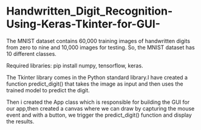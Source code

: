 # Handwritten_Digit_Recognition-Using-Keras-Tkinter-for-GUI-

The MNIST dataset contains 60,000 training images of handwritten digits from zero to nine and 10,000 images for testing. So, the MNIST dataset has 10 different classes.

Required libraries: pip install numpy, tensorflow, keras.

The Tkinter library comes in the Python standard library.I have created a function predict_digit() that takes the image as input and then uses the trained model to predict the digit.

Then i created the App class which is responsible for building the GUI for our app,then created a canvas where we can draw by capturing the mouse event and with a button, we trigger the predict_digit() function and display the results.

